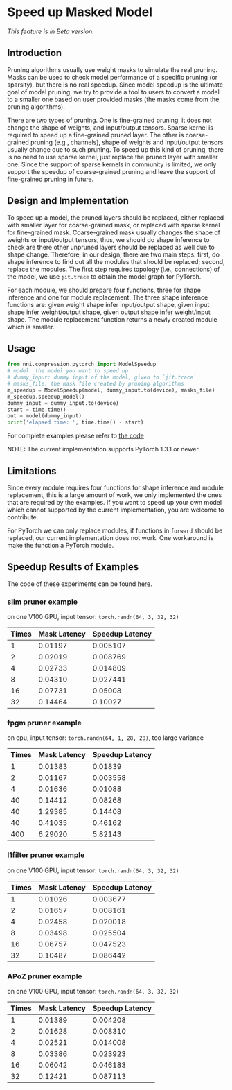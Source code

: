 # Speed up Masked Model

*This feature is in Beta version.*

## Introduction

Pruning algorithms usually use weight masks to simulate the real pruning. Masks can be used to check model performance of a specific pruning (or sparsity), but there is no real speedup. Since model speedup is the ultimate goal of model pruning, we try to provide a tool to users to convert a model to a smaller one based on user provided masks (the masks come from the pruning algorithms).

There are two types of pruning. One is fine-grained pruning, it does not change the shape of weights, and input/output tensors. Sparse kernel is required to speed up a fine-grained pruned layer. The other is coarse-grained pruning (e.g., channels), shape of weights and input/output tensors usually change due to such pruning. To speed up this kind of pruning, there is no need to use sparse kernel, just replace the pruned layer with smaller one. Since the support of sparse kernels in community is limited, we only support the speedup of coarse-grained pruning and leave the support of fine-grained pruning in future.

## Design and Implementation

To speed up a model, the pruned layers should be replaced, either replaced with smaller layer for coarse-grained mask, or replaced with sparse kernel for fine-grained mask. Coarse-grained mask usually changes the shape of weights or input/output tensors, thus, we should do shape inference to check are there other unpruned layers should be replaced as well due to shape change. Therefore, in our design, there are two main steps: first, do shape inference to find out all the modules that should be replaced; second, replace the modules. The first step requires topology (i.e., connections) of the model, we use `jit.trace` to obtain the model graph for PyTorch.

For each module, we should prepare four functions, three for shape inference and one for module replacement. The three shape inference functions are: given weight shape infer input/output shape, given input shape infer weight/output shape, given output shape infer weight/input shape. The module replacement function returns a newly created module which is smaller.

## Usage

```python
from nni.compression.pytorch import ModelSpeedup
# model: the model you want to speed up
# dummy_input: dummy input of the model, given to `jit.trace`
# masks_file: the mask file created by pruning algorithms
m_speedup = ModelSpeedup(model, dummy_input.to(device), masks_file)
m_speedup.speedup_model()
dummy_input = dummy_input.to(device)
start = time.time()
out = model(dummy_input)
print('elapsed time: ', time.time() - start)
```
For complete examples please refer to [the code](https://github.com/microsoft/nni/tree/v1.9/examples/model_compress/model_speedup.py)

NOTE: The current implementation supports PyTorch 1.3.1 or newer.

## Limitations

Since every module requires four functions for shape inference and module replacement, this is a large amount of work, we only implemented the ones that are required by the examples. If you want to speed up your own model which cannot supported by the current implementation, you are welcome to contribute.

For PyTorch we can only replace modules, if functions in `forward` should be replaced, our current implementation does not work. One workaround is make the function a PyTorch module.

## Speedup Results of Examples

The code of these experiments can be found [here](https://github.com/microsoft/nni/tree/v1.9/examples/model_compress/model_speedup.py).

### slim pruner example

on one V100 GPU, input tensor: `torch.randn(64, 3, 32, 32)`

| Times | Mask Latency | Speedup Latency |
| ----- | ------------ | --------------- |
| 1     | 0.01197      | 0.005107        |
| 2     | 0.02019      | 0.008769        |
| 4     | 0.02733      | 0.014809        |
| 8     | 0.04310      | 0.027441        |
| 16    | 0.07731      | 0.05008         |
| 32    | 0.14464      | 0.10027         |

### fpgm pruner example

on cpu, input tensor: `torch.randn(64, 1, 28, 28)`, too large variance

| Times | Mask Latency | Speedup Latency |
| ----- | ------------ | --------------- |
| 1     | 0.01383      | 0.01839         |
| 2     | 0.01167      | 0.003558        |
| 4     | 0.01636      | 0.01088         |
| 40    | 0.14412      | 0.08268         |
| 40    | 1.29385      | 0.14408         |
| 40    | 0.41035      | 0.46162         |
| 400   | 6.29020      | 5.82143         |

### l1filter pruner example

on one V100 GPU, input tensor: `torch.randn(64, 3, 32, 32)`

| Times | Mask Latency | Speedup Latency |
| ----- | ------------ | --------------- |
| 1     | 0.01026      | 0.003677        |
| 2     | 0.01657      | 0.008161        |
| 4     | 0.02458      | 0.020018        |
| 8     | 0.03498      | 0.025504        |
| 16    | 0.06757      | 0.047523        |
| 32    | 0.10487      | 0.086442        |

### APoZ pruner example

on one V100 GPU, input tensor: `torch.randn(64, 3, 32, 32)`

| Times | Mask Latency | Speedup Latency |
| ----- | ------------ | --------------- |
| 1     | 0.01389      | 0.004208        |
| 2     | 0.01628      | 0.008310        |
| 4     | 0.02521      | 0.014008        |
| 8     | 0.03386      | 0.023923        |
| 16    | 0.06042      | 0.046183        |
| 32    | 0.12421      | 0.087113        |
